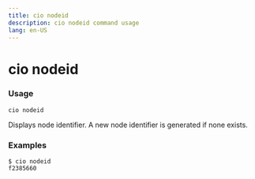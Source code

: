 ```yaml
---
title: cio nodeid
description: cio nodeid command usage 
lang: en-US
---
```


# cio nodeid

<h3>Usage</h3>

`cio nodeid`

Displays node identifier. A new node identifier is generated if none exists.

<h3>Examples</h3>

```
$ cio nodeid
f2385660
```
